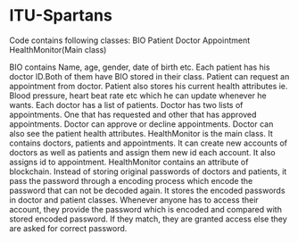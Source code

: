 # ITU-Spartans

Code contains following classes:
BIO
Patient 
Doctor
Appointment
HealthMonitor(Main class)

BIO contains Name, age, gender, date of birth etc. 
	Each patient has his doctor ID.Both of them have BIO stored in their class. Patient can request an appointment from doctor. Patient also stores his current health attributes ie. Blood pressure, heart beat rate etc which he can update whenever he wants.
	Each doctor has a list of patients. Doctor has two lists of appointments. One that has requested and other that has approved appointments. Doctor can approve or decline appointments. Doctor can also see the patient health attributes. 
	HealthMonitor is the main class. It contains doctors, patients and appointments. It can create new accounts of doctors as well as patients and assign them new id each account. It also assigns id to appointment.
HealthMonitor contains an attribute of blockchain. Instead of storing original passwords of doctors and patients, it pass the password through a encoding process which encode the password that can not be decoded again. It stores the encoded passwords in doctor and patient classes. Whenever anyone has to access their account, they provide the password which is encoded and compared with stored encoded password. If they match, they are granted access else they are asked for correct password.
	
